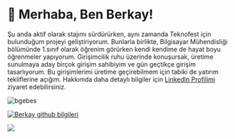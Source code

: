 # 👋 Merhaba, Ben Berkay!

Şu anda aktif olarak stajımı sürdürürken, aynı zamanda Teknofest için bulunduğum projeyi geliştiriyorum. Bunlarla birlikte, Bilgisayar Mühendisliği bölümünde 1.sınıf olarak
öğrenim görürken kendi kendime de hayat boyu öğrenmeler yapıyorum. Girişimcilik ruhu üzerinde konuşursak, üretime sunulmaya aday birçok girişim sahibiyim ve gün geçtikçe
girişim tasarlıyorum. Bu girişimlerimi üretime geçirebilmem için tabiki de yatırım tekliflerine açığım. Hakkımda daha detaylı bilgiler için [LinkedIn Profilimi](https://www.linkedin.com/in/berkay-gebes/) ziyaret edebilirsiniz.

<p align="left"> <img src="https://komarev.com/ghpvc/?username=bgebes&label=Views&color=blue&style=plastic" alt="bgebes" /> </p>

[![Berkay github bilgileri](https://github-readme-stats.vercel.app/api?username=bgebes&show_icons=true)](https://github.com/bgebes)

<a href="https://github.com/bgebes?tab=repositories">
  <img align="center" src="https://github-readme-stats.vercel.app/api/top-langs/?username=bgebes&theme=light&hide_langs_below=1" />
</a>
